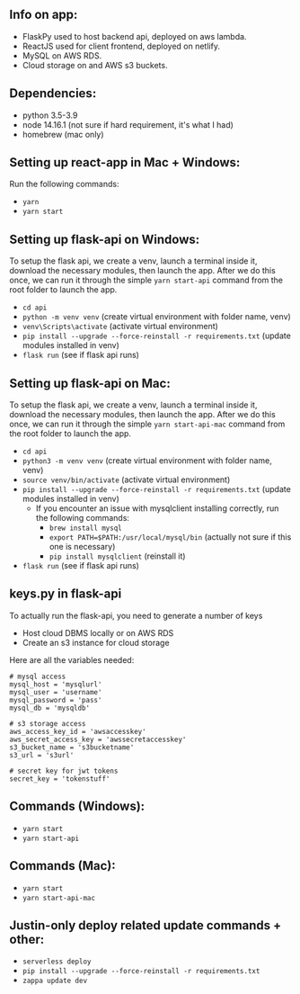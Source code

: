 ## Info on app:
- FlaskPy used to host backend api, deployed on aws lambda.
- ReactJS used for client frontend, deployed on netlify.
- MySQL on AWS RDS.
- Cloud storage on and AWS s3 buckets.

## Dependencies:
- python 3.5-3.9
- node 14.16.1 (not sure if hard requirement, it's what I had)
- homebrew (mac only)

## Setting up react-app in Mac + Windows:
Run the following commands:
- `yarn`
- `yarn start` 

## Setting up flask-api on Windows:
To setup the flask api, we create a venv, launch a terminal inside it, download the necessary modules, then launch the app.
After we do this once, we can run it through the simple `yarn start-api` command from the root folder to launch the app.
- `cd api`
- `python -m venv venv` (create virtual environment with folder name, venv)
- `venv\Scripts\activate` (activate virtual environment)
- `pip install --upgrade --force-reinstall -r requirements.txt` (update modules installed in venv)
- `flask run` (see if flask api runs)

## Setting up flask-api on Mac:
To setup the flask api, we create a venv, launch a terminal inside it, download the necessary modules, then launch the app.
After we do this once, we can run it through the simple `yarn start-api-mac` command from the root folder to launch the app.
- `cd api`
- `python3 -m venv venv` (create virtual environment with folder name, venv)
- `source venv/bin/activate` (activate virtual environment)
- `pip install --upgrade --force-reinstall -r requirements.txt` (update modules installed in venv)
  - If you encounter an issue with mysqlclient installing correctly, run the following commands:
    - `brew install mysql` 
    - `export PATH=$PATH:/usr/local/mysql/bin` (actually not sure if this one is necessary)
    - `pip install mysqlclient` (reinstall it)
- `flask run` (see if flask api runs)

## keys.py in flask-api
To actually run the flask-api, you need to generate a number of keys
- Host cloud DBMS locally or on AWS RDS
- Create an s3 instance for cloud storage

Here are all the variables needed:
```
# mysql access
mysql_host = 'mysqlurl'
mysql_user = 'username'
mysql_password = 'pass'
mysql_db = 'mysqldb'

# s3 storage access
aws_access_key_id = 'awsaccesskey'
aws_secret_access_key = 'awssecretaccesskey'
s3_bucket_name = 's3bucketname'
s3_url = 's3url'

# secret key for jwt tokens
secret_key = 'tokenstuff'
```

## Commands (Windows):
- `yarn start`
- `yarn start-api`

## Commands (Mac):
- `yarn start`
- `yarn start-api-mac`

## Justin-only deploy related update commands + other:
- `serverless deploy` 
- `pip install --upgrade --force-reinstall -r requirements.txt`
- `zappa update dev`
